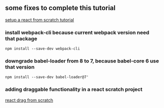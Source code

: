 
## some fixes to complete this tutorial

[setup a react from scratch tutorial](https://codeburst.io/setting-up-a-react-project-from-scratch-d62f38ab6d97)


### install webpack-cli because current webpack version need that package

`npm install --save-dev webpack-cli`

### downgrade babel-loader from 8 to 7, because babel-core 6 use that version

`npm install --save-dev babel-loader@7'`

### adding draggable functionality in a react scratch project

[react drag from scratch](https://medium.freecodecamp.org/reactjs-implement-drag-and-drop-feature-without-using-external-libraries-ad8994429f1a)
